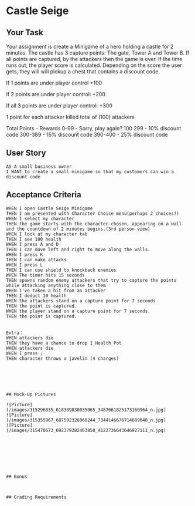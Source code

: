 # Castle Seige

## Your Task

Your assignment is create a Minigame of a hero holding a castle for 2 minutes. 
The castle has 3 capture points: The gate, Tower A and Tower B.
If all points are captured, by the attackers then the game is over. 
If the time runs out, the player score is calculated.
Depending on the score the user gets, they will will pickup a chest that contains a discount code.

If 1 points are under player control
+100

If 2 points are under player control:
+200

If all 3 points are under player control:
+300

1 point for each attacker killed 
total of (100) attackers

Total Points - Rewards
0-99 - Sorry, play again?
100 299 - 10% discount code
300-389 - 15% discount code
390-400 - 25% discount code






## User Story

```
AS A small business owner
I WANT to create a small minigame so that my customers can win a discount code
```


## Acceptance Criteria

```
WHEN I open Castle Seige Minigame
THEN I am presented with Character Choice menu(perhaps 2 choices?)
WHEN I select my character 
THEN the game starts with the character chosen, appearing on a wall and the countdown of 2 minutes begins.(3rd person view)
WHEN I look at my character tab
THEN I see 100 health
WHEN I press A and D 
THEN I can move left and right to move along the walls.
WHEN I press K
THEN I can make attacks
WHEN I press L
THEN I can use shield to knockback enemies
WHEN The timer hits 15 seconds
THEN spawns random enemy attackers that try to capture the points while attacking anything close to them
WHEN I've taken a hit from an attacker
THEN I deduct 10 health 
WHEN the attackers stand on a capture point for 7 seconds
THEN the point is captured.
WHEN the player stand on a capture point for 7 seconds.
THEN the point is captured.


Extra：
WHEN attackers die
THEN they have a chance to drop 1 Health Pot
WHEN attackers die
WHEN I press ;
THEN character throws a javelin (4 charges)






## Mock-Up Pictures

![Picture](/images/315296835_618389830035065_3487661825173160964_n.jpg)
![Picture](/images/315355967_687592326068244_7344146676714689648_n.jpg)
![Picture](/images/315470673_692379282463858_4122736643646927111_n.jpg)








## Bonus



## Grading Requirements
